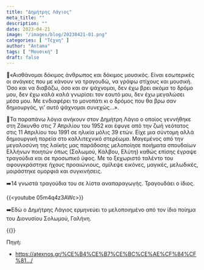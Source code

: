 ```yaml
---
title: "Δημήτρης Λάγιος"
meta_title: ""
description: ""
date: 2023-04-21
image: "/images/blog/20230421-01.png"
categories: [ "Τέχνη" ]
author: "Antama"
tags: [ "Μουσική" ]
draft: false
---
```


🔸️«Αισθάνομαι δόκιμος άνθρωπος και δόκιμος μουσικός. Είναι εσωτερικές οι ανάγκες που με κάνουν να τραγουδώ, να γράφω
στίχους και μουσική. Όσο και να διαβάζω, όσο και αν ψάχνομαι, δεν έχω βρει ακόμα το δρόμο μου, δεν έχω καλά καλά
γνωρίσει τον εαυτό μου, δεν έχω μεγαλώσει μέσα μου. Με ενδιαφέρει το μονοπάτι κι ο δρόμος που θα βρω σαν δημιουργός, γι’
αυτό ψάχνομαι συνεχώς…».

🔸️Τα παραπάνω λόγια ανήκουν στον Δημήτρη Λάγιο ο οποίος γεννήθηκε στη Ζάκυνθο στις 7 Απριλίου του 1952 και έφυγε από την
ζωή νεότατος στις 11 Απριλίου του 1991 σε ηλικία μόλις 39 ετών. Είχε μια σύντομη αλλά δημιουργική πορεία στο
καλλιτεχνικό στερέωμα. Μαγεμένος από την μεγαλοσύνη της λαϊκής μας παράδοσης μελοποίησε ποιήματα σπουδαίων Ελλήνων
ποιητών όπως (Σολωμού, Κάλβου, Ελύτη) καθώς επίσης έγραψε τραγούδια και σε προσωπικό ύφος. Με το ξεχωριστό ταλέντο του
αφουγκράστηκε ήχους προαιώνιους, σμίλεψε εικόνες, μαγικές, μελωδικές, μοιράστηκε ομορφιά και συγκινήσεις.

➡️14 γνωστά τραγούδια του σε λίστα αναπαραγωγής. Τραγουδάει ο ίδιος.

{{<youtube 05m4q4z3AWc>}}

➡️Εδώ ο Δημήτρης Λάγιος ερμηνεύει το μελοποιημένο από τον ίδιο ποίημα του Διονυσίου Σολωμού, Γαλήνη.

{{<youtube YnCYwBSh_Ms>}}

Πηγή:

- https://atexnos.gr/%CE%B4%CE%B7%CE%BC%CE%AE%CF%84%CF%81.../
